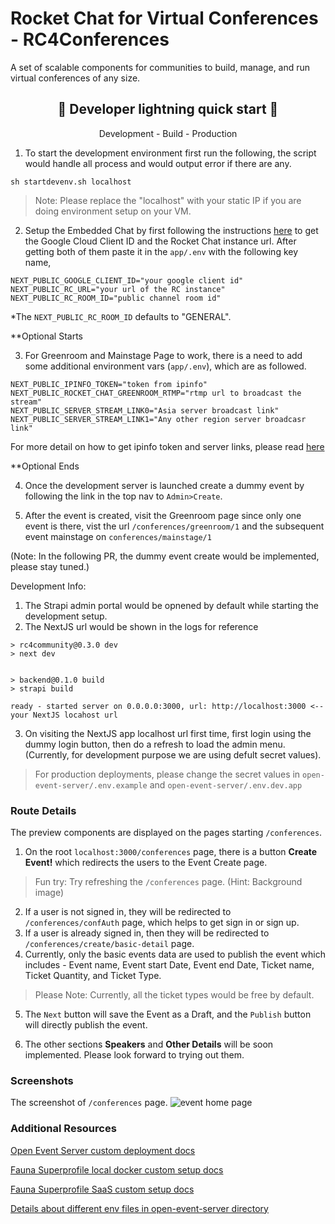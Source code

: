 # Rocket Chat for Virtual Conferences - RC4Conferences
A set of scalable components for communities to build, manage, and run virtual conferences of any size.

<h2 align='center'>🚀 Developer lightning quick start 🚀</h2>
<p align='center'> Development - Build - Production </p>
 

1. To start the development environment first run the following, the script would handle all process and would output error if there are any.
```
sh startdevenv.sh localhost
```
>Note: Please replace the "localhost" with your static IP if you are doing environment setup on your VM.

2. Setup the Embedded Chat by first following the instructions [here](https://github.com/RocketChat/EmbeddedChat#setting-up-authentication) to get the Google Cloud Client ID and the Rocket Chat instance url. After getting both of them paste it in the `app/.env` with the following key name,
```
NEXT_PUBLIC_GOOGLE_CLIENT_ID="your google client id"
NEXT_PUBLIC_RC_URL="your url of the RC instance"
NEXT_PUBLIC_RC_ROOM_ID="public channel room id"
```

*The `NEXT_PUBLIC_RC_ROOM_ID` defaults to "GENERAL".

**Optional Starts

3. For Greenroom and Mainstage Page to work, there is a need to add some additional environment vars (`app/.env`), which are as followed.
```
NEXT_PUBLIC_IPINFO_TOKEN="token from ipinfo"
NEXT_PUBLIC_ROCKET_CHAT_GREENROOM_RTMP="rtmp url to broadcast the stream"
NEXT_PUBLIC_SERVER_STREAM_LINK0="Asia server broadcast link"
NEXT_PUBLIC_SERVER_STREAM_LINK1="Any other region server broadcasr link"
``` 
For more detail on how to get ipinfo token and server links, please read [here](./docs/components/serverStreaming/README.md)

**Optional Ends

4. Once the development server is launched create a dummy event by following the link in the top nav to `Admin>Create`.

5. After the event is created, visit the Greenroom page since only one event is there, vist the url `/conferences/greenroom/1` and the subsequent event mainstage on `conferences/mainstage/1`

(Note: In the following PR, the dummy event create would be implemented, please stay tuned.)

Development Info:
1. The Strapi admin portal would be opnened by default while starting the development setup.
2. The NextJS url would be shown in the logs for reference
```
> rc4community@0.3.0 dev
> next dev


> backend@0.1.0 build
> strapi build

ready - started server on 0.0.0.0:3000, url: http://localhost:3000 <-- your NextJS locahost url

```
3. On visiting the NextJS app localhost url first time, first login using the dummy login button, then do a refresh to load the admin menu.
(Currently, for development purpose we are using defult secret values).

> For production deployments, please change the secret values in `open-event-server/.env.example` and ``open-event-server/.env.dev.app``

### Route Details

The preview components are displayed on the pages starting `/conferences`.

1. On the root `localhost:3000/conferences` page, there is a button **Create Event!** which redirects the users to the Event Create page.

>Fun try: Try refreshing the `/conferences` page. (Hint: Background image)

2. If a user is not signed in, they will be redirected to `/conferences/confAuth` page, which helps to get sign in or sign up.
3. If a user is already signed in, then they will be redirected to `/conferences/create/basic-detail` page. 
4. Currently, only the basic events data are used to publish the event which includes - Event name, Event start Date, Event end Date, Ticket name, Ticket Quantity, and Ticket Type.

> Please Note: Currently, all the ticket types would be free by default.

5. The `Next` button will save the Event as a Draft, and the `Publish` button will directly publish the event.

6. The other sections **Speakers** and **Other Details** will be soon implemented. Please look forward to trying out them.

### Screenshots
The screenshot of `/conferences` page.
<img src="https://user-images.githubusercontent.com/61188295/175766978-24a765d4-3d53-4eb9-8107-bee0569de380.png" alt="event home page">

### Additional Resources
[Open Event Server custom deployment docs](./open-event-server/README.md)

[Fauna Superprofile local docker custom setup docs](./superprofile/README.md)

[Fauna Superprofile SaaS custom setup docs](./superprofile/cloud/README.md)

[Details about different env files in open-event-server directory](./open-event-server/README.md#details-about-different-env-files)